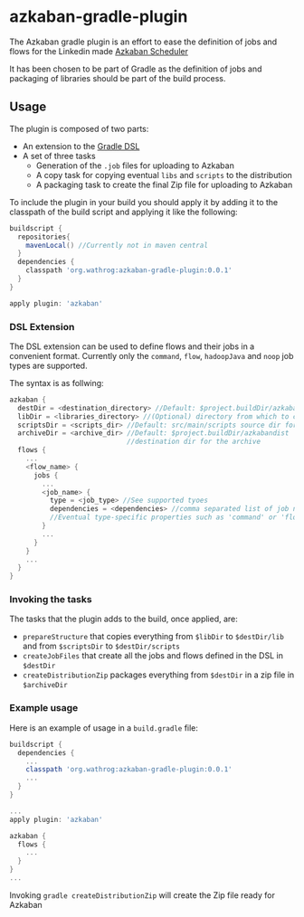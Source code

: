 azkaban-gradle-plugin
=====================
The Azkaban gradle plugin is an effort to ease the definition of jobs and flows
for the Linkedin made [Azkaban Scheduler](http://azkaban.github.io/)

It has been chosen to be part of Gradle as the definition of jobs and packaging
of libraries should be part of the build process.

## Usage
The plugin is composed of two parts:
* An extension to the [Gradle DSL](http://www.gradle.org/docs/current/dsl/)
* A set of three tasks
  * Generation of the `.job` files for uploading to Azkaban
  * A copy task for copying eventual `libs` and `scripts` to the distribution
  * A packaging task to create the final Zip file for uploading to Azkaban

To include the plugin in your build you should apply it by adding it to the
classpath of the build script and applying it like the following:
```gradle
buildscript {
  repositories{
    mavenLocal() //Currently not in maven central
  }
  dependencies {
    classpath 'org.wathrog:azkaban-gradle-plugin:0.0.1'
  }
}

apply plugin: 'azkaban'

```

### DSL Extension
The DSL extension can be used to define flows and their jobs in a convenient
format. Currently only the `command`, `flow`, `hadoopJava` and `noop` job types
are supported.

The syntax is as follwing:
```groovy
azkaban {
  destDir = <destination_directory> //Default: $project.buildDir/azkaban
  libDir = <libraries_directory> //(Optional) directory from which to copy the files to lib/
  scriptsDir = <scripts_dir> //Default: src/main/scripts source dir for the scripts/
  archiveDir = <archive_dir> //Default: $project.buildDir/azkabandist
                             //destination dir for the archive
  flows {
    ...
    <flow_name> {
      jobs {
        ...
        <job_name> {  
          type = <job_type> //See supported tyoes
          dependencies = <dependencies> //comma separated list of job names
          //Eventual type-specific properties such as 'command' or 'flow'
        }
        ...
      }
    }
    ...
  }
}

```
### Invoking the tasks
The tasks that the plugin adds to the build, once applied, are:
* `prepareStructure` that copies everything from `$libDir` to `$destDir/lib` and
from `$scriptsDir` to `$destDir/scripts`
* `createJobFiles` that create all the jobs and flows defined in the DSL in `$destDir`
* `createDistributionZip` packages everything from `$destDir` in a zip file in `$archiveDir`

### Example usage
Here is an example of usage in a `build.gradle` file:
```gradle
buildscript {
  dependencies {
    ...
    classpath 'org.wathrog:azkaban-gradle-plugin:0.0.1'
    ...
  }
}

...
apply plugin: 'azkaban'

azkaban {
  flows {
    ...
  }
}
...
```

Invoking `gradle createDistributionZip` will create the Zip file ready for Azkaban
